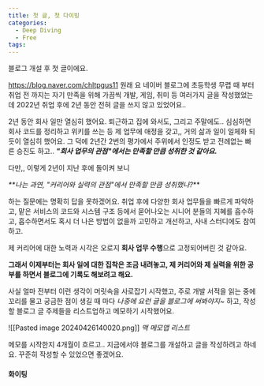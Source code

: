 ```yaml
---
title: 첫 글, 첫 다이빙
categories:
  - Deep Diving
  - Free
tags:
---
```

블로그 개설 후 첫 글이에요.

https://blog.naver.com/chltpgus11
원래 요 네이버 블로그에 초등학생 무렵 때 부터 취업 전 까지는 자기 만족을 위해 가끔씩 개발, 게임, 취미 등 여러가지 글을 작성했었는데
2022년 취업 후에 2년 동안 전혀 글을 쓰지 않고 있었어요..

2년 동안 회사 일만 열심히 했어요. 퇴근하고 집에 와서도, 그리고 주말에도.. 심심하면 회사 코드를 정리하고 위키를 쓰는 등 제 업무에 애정을 갖고,, 거의 삶과 일이 일체화 되듯이 열심히 했어요. 그 덕에 2년간 2번의 평가에서 주위에서 인정도 받고 전례없는 빠른 승진도 하고.. 
**_"회사 업무의 관점"에서는 만족할 만큼 성취한 것 같아요._**

다만,, 이렇게 2년이 지난 후에 돌이켜 보니

_**나는 과연, "커리어와 실력의 관점"에서 만족할 만큼 성취했나?_**

하는 질문에는 명확히 답을 못하겠어요.
취업 후에 다양한 회사 업무들을 빠르게 파악하고, 맡은 서비스의 코드와 시스템 구조 등에서 묻어나오는 시니어 분들의 지혜를 흡수하고, 흡수하면서도 혹시 더 나은 방법이 없을까 고민하고 개선하고, 사내 스터디에도 참여하고.

제 커리어에 대한 노력과 시각은 오로지 **회사 업무 수행**으로 고정되어버린 것 같아요.

**그래서 이제부터는 회사 일에 대한 집착은 조금 내려놓고, 제 커리어와 제 실력을 위한 공부를 하면서 블로그에 기록도 해보려고 해요.**

사실 얼마 전부터 이런 생각이 머릿속을 사로잡기 시작했고, 주로 개발 서적을 읽는 중에 꼬리를 물고 궁금한 점이 생길 때 마다 _나중에 요런 글을 블로그에 써봐야지~_ 하고, 작성할 블로그 글 주제들을 리스트업하고 메모하기 시작했어요.


![[Pasted image 20240426140020.png]]
*맥 메모앱 리스트*

메모를 시작한지 4개월이 흐르고.. 지금에서야 블로그를 개설하고 글을 작성하려고 하네요.
꾸준히 작성할 수 있었으면 좋겠어요.

#### 화이팅